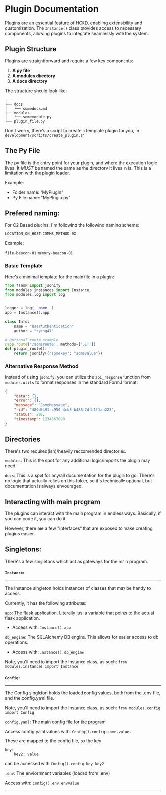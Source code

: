 

# Plugin Documentation

Plugins are an essential feature of HCKD, enabling extensibility and customization. The `Instance()` class provides access to necessary components, allowing plugins to integrate seamlessly with the system.

## Plugin Structure

Plugins are straightforward and require a few key components:

1. **A py file**
2. **A modules directory**
3. **A docs directory**

The structure should look like:

```
.
├── docs
│   └── somedocs.md
├── modules
│   └── somemodule.py
└── plugin_file.py
```

Don't worry, there's a script to create a template plugin for you, in `development/scripts/create_plugin.sh`

## The Py File

The py file is the entry point for your plugin, and where the execution logic lives. It *MUST* be named the same as the directory it lives in is. This is a limitation with the plugin loader.

Example: 
 
- Folder name: "MyPlugin"
- Py File name: "MyPlugin.py"

## Prefered naming:

For C2 Based plugins, I'm following the following naming scheme:

`LOCATION_ON_HOST-COMMS_METHOD-0X`

Example:

`file-beacon-01`
`memory-beacon-01`

### Basic Template

Here’s a minimal template for the main file in a plugin:

```python
from flask import jsonify
from modules.instances import Instance
from modules.log import log


logger = log(__name__)
app = Instance().app

class Info:
    name = "UserAuthentication"
    author = "ryanq47"

# Optional route example
@app.route('/someroute', methods=['GET'])
def plugin_route():
    return jsonify({"somekey": "somevalue"})
```

### Alternative Response Method

Instead of using `jsonify`, you can utilize the `api_response` function from `modules.utils` to format responses in the standard FormJ format:

```json
{
    "data": {},
    "error": {},
    "message": "SomeMessage",
    "rid": "489d3491-c950-4cb8-b485-7dfb1f1aa223",
    "status": 200,
    "timestamp": 1234567890
}
```
## Directories

There's two required(ish)/heavily reccomended directories.

`modules`:
This is the spot for any additional logic/imports the plugin may need. 

`docs`:
This is a spot for any/all documentation for the plugin to go. There's no logic that actually relies on this folder, so it's technically optional, but documentation is always envouraged. 



## Interacting with main program

The plugins can interact with the main program in endless ways. Basically, if you can code it, you can do it. 

However, there are a few "interfaces" that are exposed to make creating plugins easier.

## Singletons:

There's a few singletons which act as gateways for the main program.

#### `Instance`:
---

The Instance singleton holds instances of classes that may be handy to access.

Currently, it has the following attributes:

`app`: The flask application. Literally just a variable that points to the actual flask application. 

- Access with: `Instance().app`


`db_engine`: The SQLAlchemy DB engine. This allows for easier access to db operations. 

- Access with: `Instance().db_engine`


Note, you'll need to import the Instance class, as such:
`from modules.instances import Instance`


#### `Config`:
---

The Config singleton holds the loaded config values, both from the .env file, and the config.yaml file. 


Note, you'll need to import the Instance class, as such:
`from modules.config import Config`

`config.yaml`: The main config file for the program

Access config.yaml values with:
`Config().config.some.value.`

These are mapped to the config file, so the key

```
key:
    key2: value

```
can be accessed with `Config().config.key.key2`

`.env`: The enviornment variables (loaded from .env)


Access with: `Config().env.envvalue`


---